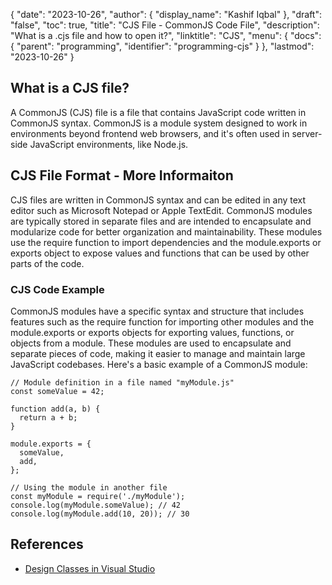 {
  "date": "2023-10-26",
  "author": {
    "display_name": "Kashif Iqbal"
  },
  "draft": "false",
  "toc": true,
  "title": "CJS File - CommonJS Code File",
  "description": "What is a .cjs file and how to open it?",
  "linktitle": "CJS",
  "menu": {
    "docs": {
      "parent": "programming",
      "identifier": "programming-cjs"
    }
  },
  "lastmod": "2023-10-26"
}

## What is a CJS file?

A CommonJS (CJS) file is a file that contains JavaScript code written in CommonJS syntax. CommonJS is a module system designed to work in environments beyond frontend web browsers, and it's often used in server-side JavaScript environments, like Node.js.

## CJS File Format - More Informaiton

CJS files are written in CommonJS syntax and can be edited in any text editor such as Microsoft Notepad or Apple TextEdit. CommonJS modules are typically stored in separate files and are intended to encapsulate and modularize code for better organization and maintainability. These modules use the require function to import dependencies and the module.exports or exports object to expose values and functions that can be used by other parts of the code.

### CJS Code Example

CommonJS modules have a specific syntax and structure that includes features such as the require function for importing other modules and the module.exports or exports objects for exporting values, functions, or objects from a module.  These modules are used to encapsulate and separate pieces of code, making it easier to manage and maintain large JavaScript codebases. Here's a basic example of a CommonJS module:

```
// Module definition in a file named "myModule.js"
const someValue = 42;

function add(a, b) {
  return a + b;
}

module.exports = {
  someValue,
  add,
};

// Using the module in another file
const myModule = require('./myModule');
console.log(myModule.someValue); // 42
console.log(myModule.add(10, 20)); // 30
```

## References

* [Design Classes in Visual Studio](https://en.wikipedia.org/wiki/CommonJS)

